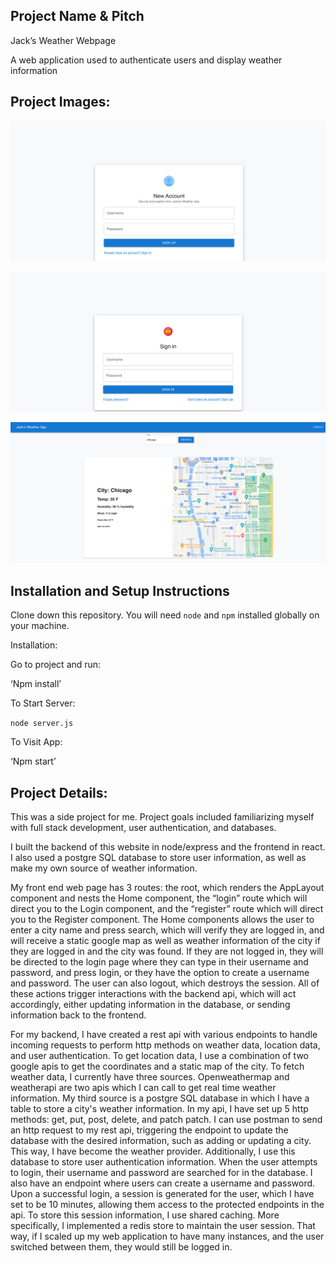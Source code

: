 ## Project Name & Pitch

Jack’s Weather Webpage 

A web application used to authenticate users and display weather information

## Project Images:






![alt_text](images/CreateAccount.png "image_tooltip")




![alt_text](images/SignIn.png "image_tooltip")


![alt_text](images/WeatherPage.png "image_tooltip")


## Installation and Setup Instructions

Clone down this repository. You will need `node` and `npm` installed globally on your machine.  

Installation:

Go to project and run:

‘Npm install’

To Start Server:

`node server.js`  

To Visit App:

‘Npm start’  

## Project Details:

This was a side project for me. Project goals included familiarizing myself with full stack development, user authentication, and databases.

I built the backend of this website in node/express and the frontend in react. I also used a postgre SQL database to store user information, as well as make my own source of weather information.

My front end web page has 3 routes: the root, which renders the AppLayout component and nests the Home component, the “login” route which will direct you to the Login component, and the “register” route which will direct you to the Register component. The Home components allows the user to enter a city name and press search, which will verify they are logged in, and will receive a static google map as well as weather information of the city if they are logged in and the city was found. If they are not logged in, they will be directed to the login page where they can type in their username and password, and press login, or they have the option to create a username and password. The user can also logout, which destroys the session. All of these actions trigger interactions with the backend api, which will act accordingly, either updating information in the database, or sending information back to the frontend.

For my backend, I have created a rest api with various endpoints to handle incoming requests to perform http methods on weather data, location data, and user authentication. To get location data, I use a combination of two google apis to get the coordinates and a static map of the city. To fetch weather data, I currently have three sources. Openweathermap and weatherapi are two apis which I can call to get real time weather information. My third source is a postgre SQL database in which I have a table to store a city's weather information. In my api, I have set up 5 http methods: get, put, post, delete, and patch patch. I can use postman to send an http request to my rest api, triggering the endpoint to update the database with the desired information, such as adding or updating a city. This way, I have become the weather provider. Additionally, I use this database to store user authentication information. When the user attempts to login, their username and password are searched for in the database. I also have an endpoint where users can create a username and password. Upon a successful login, a session is generated for the user, which I have set to be 10 minutes, allowing them access to the protected endpoints in the api. To store this session information, I use shared caching. More specifically, I implemented a redis store to maintain the user session. That way, if I scaled up my web application to have many instances, and the user switched between them, they would still be logged in. 
